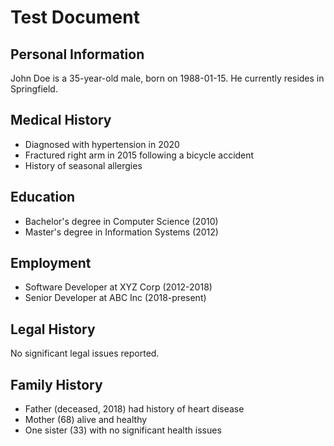 # Test Document

## Personal Information
John Doe is a 35-year-old male, born on 1988-01-15. He currently resides in Springfield.

## Medical History
- Diagnosed with hypertension in 2020
- Fractured right arm in 2015 following a bicycle accident
- History of seasonal allergies

## Education
- Bachelor's degree in Computer Science (2010)
- Master's degree in Information Systems (2012)

## Employment
- Software Developer at XYZ Corp (2012-2018)
- Senior Developer at ABC Inc (2018-present)

## Legal History
No significant legal issues reported.

## Family History
- Father (deceased, 2018) had history of heart disease
- Mother (68) alive and healthy
- One sister (33) with no significant health issues
